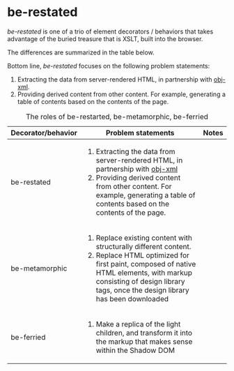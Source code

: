 # be-restated

*be-restated* is one of a trio of element decorators / behaviors that takes advantage of the buried treasure that is XSLT, built into the browser.

The differences are summarized in the table below.

Bottom line, *be-restated* focuses on the following problem statements:

1.  Extracting the data from server-rendered HTML, in partnership with [obj-xml](https://github.com/bahrus/obj-ml).
2.  Providing derived content from other content.  For example, generating a table of contents based on the contents of the page.

<table>
    <caption>The roles of be-restarted, be-metamorphic, be-ferried</caption>
    <thead>
        <tr>
            <th>Decorator/behavior</th>
            <th>Problem statements</th>
            <th>Notes</th>
        </tr>
    </thead>
    <tbody>
        <tr>
            <td>be-restated</td>
            <td>
                <ol>
                    <li>Extracting the data from server-rendered HTML, in partnership with <a href=https://github.com/bahrus/obj-ml target=_blank>obj-xml</a></li>
                    <li>Providing derived content from other content.  For example, generating a table of contents based on the contents of the page.</li>
                </ol>
            </td>
            <td></td>
        </tr>
        <tr>
            <td>be-metamorphic</td>
            <td>
                <ol>
                    <li>Replace existing content with structurally different content.</li>
                    <li>Replace HTML optimized for first paint, composed of native HTML elements, with markup consisting of design library tags, once the design library has been downloaded</li>
                </ol>
            </td>
            <td></td>
        </tr>
        <tr>
            <td>be-ferried</td>
            <td>
                <ol>
                    <li>Make a replica of the light children, and transform it into the markup that makes sense within the Shadow DOM</li>
                </ol>
            </td>
        </tr>
    </tbody>
</table>